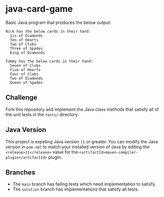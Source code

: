 # java-card-game

Basic Java program that produces the below output.

```
Nick has the below cards in their hand:
  Six of Diamonds
  Ten of Hearts
  Two of Clubs
  Three of Spades
  King of Diamonds

Tommy has the below cards in their hand:
  Seven of Clubs
  Five of Hearts
  Four of Clubs
  Two of Diamonds
  Queen of Spades
```

## Challenge

Fork this repository and implement the Java class methods that satisfy all of the unit tests in the `tests/` directory.

## Java Version

This project is expeting Java version `11` or greater. You can modify the Java version in `pom.xml` to match your installed version of Java by editing the `<release>11</release>` value for the `<artifactId>maven-compiler-plugin</artifactId>` plugin.

## Branches

- The `main` branch has failing tests which need implementation to satisfy.
- The `solution` branch has implementations that satisfy all tests.
